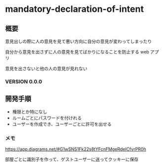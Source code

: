# mandatory-declaration-of-intent

## 概要

意見出しの際に人の意見を見て悪い方向に自分の意見が変わってしまったり

自分から意見を出さずに人の意見を見てばかりになることを防止する web アプリ

意見を出さないと他の人の意見が見れない

### VERSION 0.0.0

## 開発手順

- 権限とか特になし
- ルームごとにパスワードを付けれる
- ユーザーを作成でき、ユーザーごとに許可を出せる

### メモ

https://app.diagrams.net/#G1wSNS1Fk22s8tYFcnFMgeRdeICfvrPR0h

部屋ごとに識別子を作って、ゲストユーザーに送ってクッキーに保存
